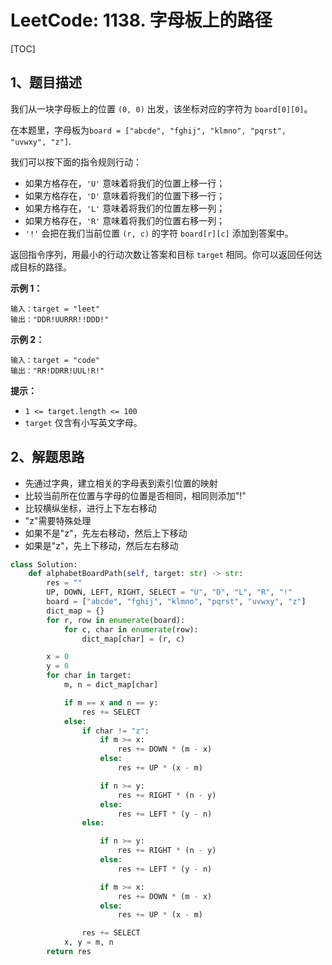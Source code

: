 # LeetCode: 1138. 字母板上的路径

[TOC]

## 1、题目描述

我们从一块字母板上的位置 `(0, 0)` 出发，该坐标对应的字符为 `board[0][0]`。

在本题里，字母板为`board = ["abcde", "fghij", "klmno", "pqrst", "uvwxy", "z"]`.

我们可以按下面的指令规则行动：

- 如果方格存在，`'U'` 意味着将我们的位置上移一行；
- 如果方格存在，`'D'` 意味着将我们的位置下移一行；
- 如果方格存在，`'L'` 意味着将我们的位置左移一列；
- 如果方格存在，`'R'` 意味着将我们的位置右移一列；
- `'!'` 会把在我们当前位置 `(r, c)` 的字符 `board[r][c]` 添加到答案中。

返回指令序列，用最小的行动次数让答案和目标 `target` 相同。你可以返回任何达成目标的路径。

 

**示例 1：**

```
输入：target = "leet"
输出："DDR!UURRR!!DDD!"
```

**示例 2：**

```
输入：target = "code"
输出："RR!DDRR!UUL!R!"
```

 

**提示：**

- `1 <= target.length <= 100`
- `target` 仅含有小写英文字母。



## 2、解题思路



- 先通过字典，建立相关的字母表到索引位置的映射
- 比较当前所在位置与字母的位置是否相同，相同则添加"!"
- 比较横纵坐标，进行上下左右移动
- "z"需要特殊处理
- 如果不是"z"，先左右移动，然后上下移动
- 如果是"z"，先上下移动，然后左右移动



```python
class Solution:
    def alphabetBoardPath(self, target: str) -> str:
        res = ""
        UP, DOWN, LEFT, RIGHT, SELECT = "U", "D", "L", "R", "!"
        board = ["abcde", "fghij", "klmno", "pqrst", "uvwxy", "z"]
        dict_map = {}
        for r, row in enumerate(board):
            for c, char in enumerate(row):
                dict_map[char] = (r, c)

        x = 0
        y = 0
        for char in target:
            m, n = dict_map[char]

            if m == x and n == y:
                res += SELECT
            else:
                if char != "z":
                    if m >= x:
                        res += DOWN * (m - x)
                    else:
                        res += UP * (x - m)

                    if n >= y:
                        res += RIGHT * (n - y)
                    else:
                        res += LEFT * (y - n)
                else:

                    if n >= y:
                        res += RIGHT * (n - y)
                    else:
                        res += LEFT * (y - n)

                    if m >= x:
                        res += DOWN * (m - x)
                    else:
                        res += UP * (x - m)

                res += SELECT
            x, y = m, n
        return res
```

